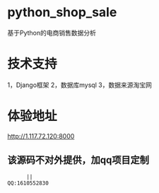 # python_shop_sale
基于Python的电商销售数据分析
# 技术支持
1，Django框架
2，数据库mysql
3，数据来源淘宝网


# 体验地址
http://1.117.72.120:8000

## 该源码不对外提供，加qq项目定制
          ||
    QQ:1610552830
